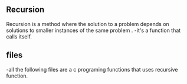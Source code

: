 ## Recursion

Recursion is a method where the solution to a problem depends on solutions to smaller instances of the same problem .
-it's a function that calls itself.
## files
-all the following files are a c programing functions that uses recursive function.

